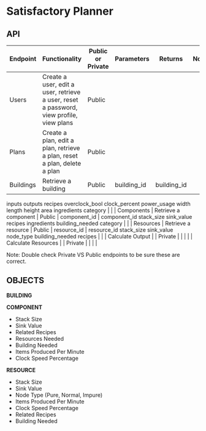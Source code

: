 # Satisfactory Planner

## API

| Endpoint  | Functionality                                                                           | Public or Private | Parameters  | Returns     | Notes |
| --------- | --------------------------------------------------------------------------------------- | ----------------- | ----------- | ----------- | ----- |
| Users     | Create a user, edit a user, retrieve a user, reset a password, view profile, view plans | Public            |             |             |       |
| Plans     | Create a plan, edit a plan, retrieve a plan, reset a plan, delete a plan                | Public            |             |             |       |
| Buildings | Retrieve a building                                                                     | Public            | building_id | building_id |

inputs
outputs
recipes
overclock_bool
clock_percent
power_usage
width
length
height
area
ingredients
category | |
| Components | Retrieve a component | Public | component_id | component_id
stack_size
sink_value
recipes
ingredients
building_needed
category | |
| Resources | Retrieve a resource | Public | resource_id | resource_id
stack_size
sink_value
node_type
building_needed
recipes | |
| Calculate Output | | Private | | | |
| Calculate Resources | | Private | | | |

Note: Double check Private VS Public endpoints to be sure these are correct.

## OBJECTS

**BUILDING**

**COMPONENT**

- Stack Size
- Sink Value
- Related Recipes
- Resources Needed
- Building Needed
- Items Produced Per Minute
- Clock Speed Percentage

**RESOURCE**

- Stack Size
- Sink Value
- Node Type (Pure, Normal, Impure)
- Items Produced Per Minute
- Clock Speed Percentage
- Related Recipes
- Building Needed
